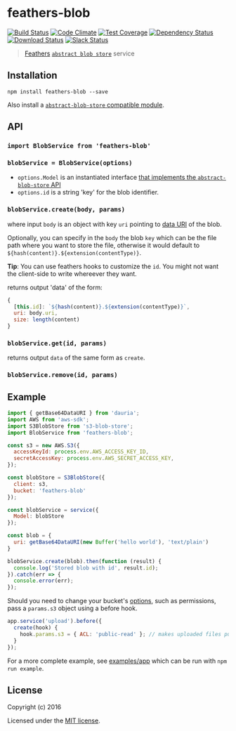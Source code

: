# feathers-blob

[![Build Status](https://travis-ci.org/feathersjs/feathers-blob.png?branch=master)](https://travis-ci.org/feathersjs/feathers-blob)
[![Code Climate](https://codeclimate.com/github/feathersjs/feathers-blob.png)](https://codeclimate.com/github/feathersjs/feathers-blob)
[![Test Coverage](https://codeclimate.com/github/feathersjs/feathers-blob/badges/coverage.svg)](https://codeclimate.com/github/feathersjs/feathers-blob/coverage)
[![Dependency Status](https://img.shields.io/david/feathersjs/feathers-blob.svg?style=flat-square)](https://david-dm.org/feathersjs/feathers-blob)
[![Download Status](https://img.shields.io/npm/dm/feathers-blob.svg?style=flat-square)](https://www.npmjs.com/package/feathers-blob)
[![Slack Status](http://slack.feathersjs.com/badge.svg)](http://slack.feathersjs.com)

> [Feathers](http://feathersjs.com) [`abstract blob store`](https://github.com/maxogden/abstract-blob-store) service

## Installation

```shell
npm install feathers-blob --save
```

Also install a [`abstract-blob-store` compatible module](https://github.com/maxogden/abstract-blob-store#some-modules-that-use-this).


## API

### `import BlobService from 'feathers-blob'`

### `blobService = BlobService(options)`

- `options.Model` is an instantiated interface [that implements the `abstract-blob-store` API](https://github.com/maxogden/abstract-blob-store#api)
- `options.id` is a string 'key' for the blob identifier.

### `blobService.create(body, params)`

where input `body` is an object with key `uri` pointing to [data URI](https://en.wikipedia.org/wiki/Data_URI_scheme) of the blob.

Optionally, you can specify in the `body` the blob `key` which can be the file
path where you want to store the file, otherwise it would default to
`${hash(content)}.${extension(contentType)}`.

**Tip**: You can use feathers hooks to customize the `id`. You might not want the
client-side to write whereever they want.

returns output 'data' of the form:

```js
{
  [this.id]: `${hash(content)}.${extension(contentType)}`,
  uri: body.uri,
  size: length(content)
}
```

### `blobService.get(id, params)`

returns output `data` of the same form as `create`.

### `blobService.remove(id, params)`

## Example

```js
import { getBase64DataURI } from 'dauria';
import AWS from 'aws-sdk';
import S3BlobStore from 's3-blob-store';
import BlobService from 'feathers-blob';

const s3 = new AWS.S3({
  accessKeyId: process.env.AWS_ACCESS_KEY_ID,
  secretAccessKey: process.env.AWS_SECRET_ACCESS_KEY,
});

const blobStore = S3BlobStore({
  client: s3,
  bucket: 'feathers-blob'
});

const blobService = service({
  Model: blobStore
});

const blob = {
  uri: getBase64DataURI(new Buffer('hello world'), 'text/plain')
}

blobService.create(blob).then(function (result) {
  console.log('Stored blob with id', result.id);
}).catch(err => {
  console.error(err);
});
```

Should you need to change your bucket's [options](http://docs.aws.amazon.com/AWSJavaScriptSDK/latest/AWS/S3.html#putObject-property), such as permissions, pass a `params.s3` object using a before hook.

```js
app.service('upload').before({
  create(hook) {
    hook.params.s3 = { ACL: 'public-read' }; // makes uploaded files public
  }
});
```

For a more complete example, see [examples/app](./examples/app.js) which can be run with `npm run example`.


## License

Copyright (c) 2016

Licensed under the [MIT license](LICENSE).
